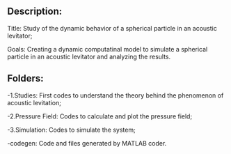 ## Description:
<p> Title: Study of the dynamic behavior of a spherical particle in an acoustic levitator;</p>
<p> Goals: Creating a dynamic computatinal model to simulate a spherical particle in an acoustic levitator and analyzing the results.</p>

## Folders:
<p>-1.Studies: First codes to understand the theory behind the phenomenon of acoustic levitation;</p>
<p>-2.Pressure Field: Codes to calculate and plot the pressure field;</p>
<p>-3.Simulation: Codes to simulate the system;</p>
<p>-codegen: Code and files generated by MATLAB coder.</p>